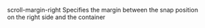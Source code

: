 scroll-margin-right
    Specifies the margin between the snap position  
    on the right side and the container  
